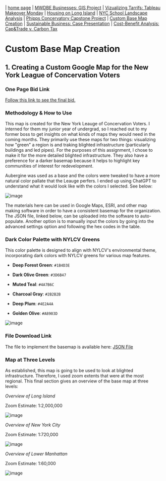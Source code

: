 | [home page](https://cristinagoeller.github.io/cristina-goeller-portfolio/) | [MWDBE Businesses: GIS Project](MWDBEBusinesses) | [Vizualizing Tarrifs: Tableau Makeover Monday](TableauRemake) | [Housing on Long Island](final-project-part-one) | [NYC School Landscape Analysis](EDCSchoolsAnalysis) | [Phipps Concervatory Capstone Project](CapstoneProjectPhipps) | [Custom Base Map Creation](AdvancedGISPortfolio) | [Sustainable Business: Case Presentation](SustainableBusiness) | [Cost-Benefit Analysis: Cap&Trade v. Carbon Tax](Cap&TradevCarbonTax)

# Custom Base Map Creation

## 1. Creating a Custom Google Map for the New York League of Concervation Voters
### One Page Bid Link 

[Follow this link to see the final bid.](https://andrewcmu-my.sharepoint.com/:w:/g/personal/cgoeller_andrew_cmu_edu/ETkuZLX3C9tEmqHRgTyVu4UBF2rm1sPqayHMANCPSNR7Hw?e=NrLCfg) 

### Methodology & How to Use

This map is created for the New York Leauge of Concervation Voters. I interned for them my junior year of undergrad, so I reached out to my former boss to get insights on what kinds of maps they would need in the coming months. They primarily use these maps for two things: visualizing how "green" a region is and traking blighted infrastructure (particularly buildings and led pipes). For the purposes of this assignment, I chose to make it for the more detailed blighted infrastructure. They also have a preference for a darker basemap because it helps to highlight key communities of interest for redevelopment. 

Aubergine was used as a base and the colors were tweaked to have a more natural color pallate that the Leauge perfers. I ended up using ChatGPT to understand what it would look like with the colors I selected. See below:  

![image](https://github.com/user-attachments/assets/fb29073c-3a4f-4b24-87c4-2379cce98255)

The materials here can be used in Google Maps, ESRI, and other map making software in order to have a consistent basemap for the organization. The JSON file, linked below, can be uploaded into the software to auto-populate. Another option is to manually input the colors by going into the advanced settings option and following the hex codes in the table.

### Dark Color Palette with NYLCV Greens

This color palette is designed to align with NYLCV's environmental theme, incorporating dark colors with NYLCV greens for various map features.

- **Deep Forest Green**: `#1B4D3E`  
  
- **Dark Olive Green**: `#3D6B47`  
  
- **Muted Teal**: `#4A7B6C`  
  
- **Charcoal Gray**: `#2B2B2B`  
 
- **Deep Plum**: `#4E2A4A`  
  
- **Golden Olive**: `#A8903D`

![image](https://github.com/user-attachments/assets/1e9c9b2f-d0e8-4cd7-b9ec-ad5b4fad1392)


### File Download Link

The file to implement the basemap is available here:
[JSON File](https://andrewcmu-my.sharepoint.com/:u:/g/personal/cgoeller_andrew_cmu_edu/EbsGucIc4CFDjBuFDrxKFLUBhq3qaDBTyy_YxmokR-FlSQ?e=ugNcmA)

### Map at Three Levels
As established, this map is going to be used to look at blighted infrastructure. Therefore, I used zoom extents that were at the most regional. 
This final section gives an overview of the base map at three levels: 

_Overview of Long Island_

Zoom Estimate: 1:2,000,000

![image](https://github.com/user-attachments/assets/36386110-8c05-4be2-9c70-b53c02ce0834)

_Overview of New York City_

Zoom Estimate: 1:720,000

![image](https://github.com/user-attachments/assets/e93ae6b2-023d-416b-b6f6-7d6313cb1384)

_Overview of Lower Manhattan_

Zoom Estimate: 1:60,000

![image](https://github.com/user-attachments/assets/8d7557be-e4f8-427a-b95f-ba2119d77f03)


